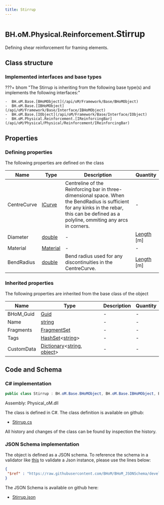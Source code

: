 ```yaml
---
title: Stirrup
---
```


# <small>BH.oM.Physical.Reinforcement.</small>**Stirrup**

Defining shear reinforcement for framing elements.

## Class structure

### Implemented interfaces and base types

???+ bhom "The Stirrup is inheriting from the following base type(s) and implements the following interfaces:"

    -  BH.oM.Base.[BHoMObject](/api/oM/Framework/Base/BHoMObject)
    -  BH.oM.Base.[IBHoMObject](/api/oM/Framework/Base/Interface/IBHoMObject)
    -  BH.oM.Base.[IObject](/api/oM/Framework/Base/Interface/IObject)
    -  BH.oM.Physical.Reinforcement.[IReinforcingBar](/api/oM/Physical/Physical/Reinforcement/IReinforcingBar)


## Properties



### Defining properties

The following properties are defined on the class

| Name             | Type             | Description      | Quantity         |
|------------------|------------------|------------------|------------------|
| CentreCurve | [ICurve](/api/oM/Dimensional/Geometry/Curve/ICurve) | Centreline of the Reinforcing bar in three-dimensional space. When the BendRadius is sufficient for any kinks in the rebar, this can be defined as a polyline, ommiting any arcs in corners. | - |
| Diameter | [double](https://learn.microsoft.com/en-us/dotnet/api/System.Double?view=netstandard-2.0) | - | [Length](/api/oM/Dimensional/Quantities/Attributes/Length) [m] |
| Material | [Material](/api/oM/Physical/Physical/Materials/Material) | - | - |
| BendRadius | [double](https://learn.microsoft.com/en-us/dotnet/api/System.Double?view=netstandard-2.0) | Bend radius used for any discontinuities in the CentreCurve. | [Length](/api/oM/Dimensional/Quantities/Attributes/Length) [m] |


### Inherited properties
The following properties are inherited from the base class of the object

| Name             | Type             | Description      | Quantity         |
|------------------|------------------|------------------|------------------|
| BHoM_Guid | [Guid](https://learn.microsoft.com/en-us/dotnet/api/System.Guid?view=netstandard-2.0) | - | - |
| Name | [string](https://learn.microsoft.com/en-us/dotnet/api/System.String?view=netstandard-2.0) | - | - |
| Fragments | [FragmentSet](/api/oM/Framework/Base/FragmentSet) | - | - |
| Tags | [HashSet](https://learn.microsoft.com/en-us/dotnet/api/System.Collections.Generic.HashSet-1?view=netstandard-2.0)&lt;[string](https://learn.microsoft.com/en-us/dotnet/api/System.String?view=netstandard-2.0)&gt; | - | - |
| CustomData | [Dictionary](https://learn.microsoft.com/en-us/dotnet/api/System.Collections.Generic.Dictionary-2?view=netstandard-2.0)&lt;[string](https://learn.microsoft.com/en-us/dotnet/api/System.String?view=netstandard-2.0), [object](https://learn.microsoft.com/en-us/dotnet/api/System.Object?view=netstandard-2.0)&gt; | - | - |


## Code and Schema

### C# implementation

``` C# title="C#"
public class Stirrup : BH.oM.Base.BHoMObject, BH.oM.Base.IBHoMObject, BH.oM.Base.IObject, BH.oM.Physical.Reinforcement.IReinforcingBar
```

Assembly: Physical_oM.dll

The class is defined in C#. The class definition is available on github:

- [Stirrup.cs](https://github.com/BHoM/BHoM/blob/develop/Physical_oM/Reinforcement\Stirrup.cs)

All history and changes of the class can be found by inspection the history.
### JSON Schema implementation

The object is defined as a JSON schema. To reference the schema in a validator like [this](https://www.jsonschemavalidator.net/) to validate a Json instance, please use the lines below:

``` json title="JSON Schema"
{
 "$ref" : "https://raw.githubusercontent.com/BHoM/BHoM_JSONSchema/develop/Physical_oM/Reinforcement/Stirrup.json"
}
```

The JSON Schema is available on github here:

- [Stirrup.json](https://github.com/BHoM/BHoM_JSONSchema/blob/develop/Physical_oM/Reinforcement/Stirrup.json)

